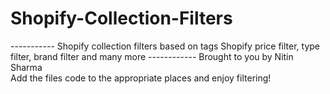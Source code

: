 # Shopify-Collection-Filters 
----------- Shopify collection filters based on tags Shopify price filter, type filter, brand filter and many more ------------
Brought to you by Nitin Sharma  
Add the files code to the appropriate places and enjoy filtering!
